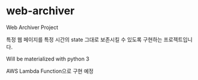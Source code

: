 # web-archiver

Web Archiver Project

특정 웹 페이지를 특정 시간의 state 그대로 보존시킬 수 있도록 구현하는 프로젝트입니다.

Will be materialized with python 3

AWS Lambda Function으로 구현 예정
